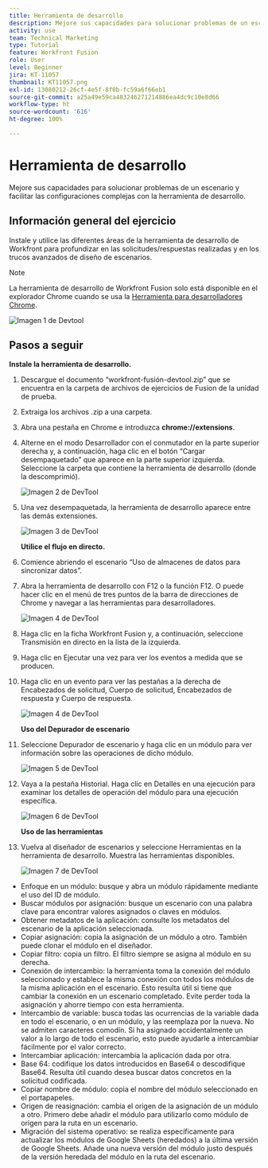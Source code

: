 ```yaml
---
title: Herramienta de desarrollo
description: Mejore sus capacidades para solucionar problemas de un escenario y facilitar configuraciones complejas mediante DevTool.
activity: use
team: Technical Marketing
type: Tutorial
feature: Workfront Fusion
role: User
level: Beginner
jira: KT-11057
thumbnail: KT11057.png
exl-id: 13080212-26cf-4e5f-8f0b-fc59a6f66eb1
source-git-commit: a25a49e59ca483246271214886ea4dc9c10e8d66
workflow-type: ht
source-wordcount: '616'
ht-degree: 100%

---
```


# Herramienta de desarrollo

Mejore sus capacidades para solucionar problemas de un escenario y facilitar las configuraciones complejas con la herramienta de desarrollo.

## Información general del ejercicio

Instale y utilice las diferentes áreas de la herramienta de desarrollo de Workfront para profundizar en las solicitudes/respuestas realizadas y en los trucos avanzados de diseño de escenarios.

>[!NOTE]
>
>La herramienta de desarrollo de Workfront Fusion solo está disponible en el explorador Chrome cuando se usa la [Herramienta para desarrolladores Chrome](https://developer.chrome.com/docs/devtools/).

![Imagen 1 de Devtool](../12-exercises/assets/devtool-walkthrough-1.png)

## Pasos a seguir

**Instale la herramienta de desarrollo.**

1. Descargue el documento “workfront-fusión-devtool.zip” que se encuentra en la carpeta de archivos de ejercicios de Fusion de la unidad de prueba.
1. Extraiga los archivos .zip a una carpeta.
1. Abra una pestaña en Chrome e introduzca **chrome://extensions**.
1. Alterne en el modo Desarrollador con el conmutador en la parte superior derecha y, a continuación, haga clic en el botón “Cargar desempaquetado” que aparece en la parte superior izquierda. Seleccione la carpeta que contiene la herramienta de desarrollo (donde la descomprimió).

   ![Imagen 2 de DevTool](../12-exercises/assets/devtool-walkthrough-2.png)

1. Una vez desempaquetada, la herramienta de desarrollo aparece entre las demás extensiones.

   ![Imagen 3 de DevTool](../12-exercises/assets/devtool-walkthrough-3.png)

   **Utilice el flujo en directo.**

1. Comience abriendo el escenario “Uso de almacenes de datos para sincronizar datos”.
1. Abra la herramienta de desarrollo con F12 o la función F12. O puede hacer clic en el menú de tres puntos de la barra de direcciones de Chrome y navegar a las herramientas para desarrolladores.

   ![Imagen 4 de DevTool](../12-exercises/assets/navigate-to-devtools.png)

1. Haga clic en la ficha Workfront Fusion y, a continuación, seleccione Transmisión en directo en la lista de la izquierda.
1. Haga clic en Ejecutar una vez para ver los eventos a medida que se producen.
1. Haga clic en un evento para ver las pestañas a la derecha de Encabezados de solicitud, Cuerpo de solicitud, Encabezados de respuesta y Cuerpo de respuesta.

   ![Imagen 4 de DevTool](../12-exercises/assets/devtool-walkthrough-4.png)

   **Uso del Depurador de escenario**

1. Seleccione Depurador de escenario y haga clic en un módulo para ver información sobre las operaciones de dicho módulo.

   ![Imagen 5 de DevTool](../12-exercises/assets/devtool-walkthrough-5.png)

1. Vaya a la pestaña Historial. Haga clic en Detalles en una ejecución para examinar los detalles de operación del módulo para una ejecución específica.

   ![Imagen 6 de DevTool](../12-exercises/assets/devtool-walkthrough-6.png)

   **Uso de las herramientas**

1. Vuelva al diseñador de escenarios y seleccione Herramientas en la herramienta de desarrollo. Muestra las herramientas disponibles.

   ![Imagen 7 de DevTool](../12-exercises/assets/devtool-walkthrough-7.png)

+ Enfoque en un módulo: busque y abra un módulo rápidamente mediante el uso del ID de módulo.
+ Buscar módulos por asignación: busque un escenario con una palabra clave para encontrar valores asignados o claves en módulos.
+ Obtener metadatos de la aplicación: consulte los metadatos del escenario de la aplicación seleccionada.
+ Copiar asignación: copia la asignación de un módulo a otro. También puede clonar el módulo en el diseñador.
+ Copiar filtro: copia un filtro. El filtro siempre se asigna al módulo en su derecha.
+ Conexión de intercambio: la herramienta toma la conexión del módulo seleccionado y establece la misma conexión con todos los módulos de la misma aplicación en el escenario. Esto resulta útil si tiene que cambiar la conexión en un escenario completado. Evite perder toda la asignación y ahorre tiempo con esta herramienta.
+ Intercambio de variable: busca todas las ocurrencias de la variable dada en todo el escenario, o en un módulo, y las reemplaza por la nueva. No se admiten caracteres comodín. Si ha asignado accidentalmente un valor a lo largo de todo el escenario, esto puede ayudarle a intercambiar fácilmente por el valor correcto.
+ Intercambiar aplicación: intercambia la aplicación dada por otra.
+ Base 64: codifique los datos introducidos en Base64 o descodifique Base64. Resulta útil cuando desea buscar datos concretos en la solicitud codificada.
+ Copiar nombre de módulo: copia el nombre del módulo seleccionado en el portapapeles.
+ Origen de reasignación: cambia el origen de la asignación de un módulo a otro. Primero debe añadir el módulo para utilizarlo como módulo de origen para la ruta en un escenario.
+ Migración del sistema operativo: se realiza específicamente para actualizar los módulos de Google Sheets (heredados) a la última versión de Google Sheets. Añade una nueva versión del módulo justo después de la versión heredada del módulo en la ruta del escenario.
